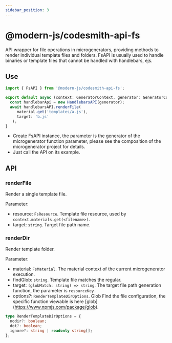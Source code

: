 ```yaml
---
sidebar_position: 3
---
```


# @modern-js/codesmith-api-fs

API wrapper for file operations in microgenerators, providing methods to render individual template files and folders. FsAPI is usually used to handle binaries or template files that cannot be handled with handlebars, ejs.

## Use

```typescript
import { FsAPI } from '@modern-js/codesmith-api-fs';

export default async (context: GeneratorContext, generator: GeneratorCore) => {
  const handlebarApi = new HandlebarsAPI(generator);
  await handlebarsAPI.renderFile(
     material.get('templates/a.js'),
     target: 'b.js'
   );
}
```

- Create FsAPI instance, the parameter is the generator of the microgenerator function parameter, please see the composition of the microgenerator project for details.
- Just call the API on its example.

## API

### renderFile

Render a single template file.

Parameter:

- resource: `FsResource`. Template file resource, used by  `context.materials.get(<filename>)`.
- target: `string`. Target file path name.

### renderDir

Render template folder.

Parameter:

- material: `FsMaterial`. The material context of the current microgenerator execution.
- findGlob: `string`. Template file matches the regular.
- target: `(globMatch: string) => string`. The target file path generation function, the parameter is `resourceKey.`
- options?: `RenderTemplateDirOptions`. Glob Find the file configuration, the specific function viewable is here [glob] (https://www.npmjs.com/package/glob).

```typescript
type RenderTemplateDirOptions = {
  nodir?: boolean;
  dot?: boolean;
  ignore?: string | readonly string[];
};
```
